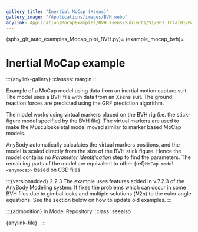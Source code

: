 ```yaml
---
gallery_title: "Inertial MoCap (Xsens)"
gallery_image: "/Applications/images/BVH.webp"
anylink: Application/MocapExamples/BVH_Xsens/Subjects/S1/S01_Trial01/Main.any
---
```


(sphx_glr_auto_examples_Mocap_plot_BVH.py)=
(example_mocap_bvh)=
# Inertial MoCap example

:::{anylink-gallery}
:classes: margin
:::

Example of a MoCap model using data from an inertial motion capture suit.
The model uses a BVH file with data from an Xsens suit. The ground reaction
forces are predicted using the GRF prediction algorithm.


The model works using virtual markers placed on the BVH rig (i.e. the stick-figure
model specified by the BVH file). The virtual markers are used to make the
Musculoskeletal model moved similar to marker based MoCap models.

AnyBody automatically calculates the virtual markers positions, and the model is scaled directly from
the size of the BVH stick figure. Hence the model contains no *Parameter identification* step to find the parameters.
The remaining parts of the model are equivalent to other {ref}`MoCap model <anymocap>`  based on C3D files.



:::{versionadded} 2.2.3 The example uses features added in v.7.2.3 of the AnyBody Modeling system. It fixes the problems which can occur in some BVH files due to gimbal locks and multiple solutions ($N2\pi$) to the euler angle equations. See the section below on how to update old examples.
:::




:::{admonition} In Model Repository:
:class: seealso

{anylink-file}` `
:::
